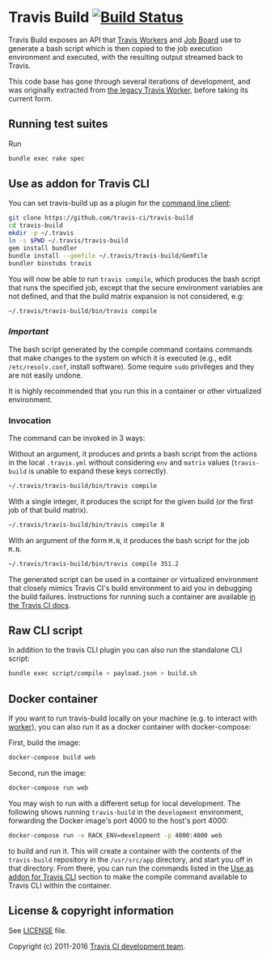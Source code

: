 # Travis Build [![Build Status](https://travis-ci.com/travis-ci/travis-build.svg?branch=master)](https://travis-ci.com/travis-ci/travis-build)

Travis Build exposes an API that [Travis
Workers](https://github.com/travis-ci/worker) and [Job
Board](https://github.com/travis-ci/job-board) use to generate a bash script
which is then copied to the job execution environment and executed, with the
resulting output streamed back to Travis.

This code base has gone through several iterations of development, and was
originally extracted from [the legacy Travis
Worker](https://github.com/travis-ci/travis-worker), before taking its current
form.

## Running test suites

Run

``` bash
bundle exec rake spec
```

<a name="addon"></a>
## Use as addon for Travis CLI

You can set travis-build up as a plugin for the [command line
client](https://github.com/travis-ci/travis.rb):

```bash
git clone https://github.com/travis-ci/travis-build
cd travis-build
mkdir -p ~/.travis
ln -s $PWD ~/.travis/travis-build
gem install bundler
bundle install --gemfile ~/.travis/travis-build/Gemfile
bundler binstubs travis
```

You will now be able to run `travis compile`, which produces the bash script
that runs the specified job, except that the secure environment variables are
not defined, and that the build matrix expansion is not considered, e.g:

``` bash
~/.travis/travis-build/bin/travis compile
```

### _Important_

The bash script generated by the compile command contains commands that make changes 
to the system on which it is executed (e.g., edit `/etc/resolv.conf`, install software).
Some require `sudo` privileges and they are not easily undone.

It is highly recommended that you run this in a container or other virtualized
environment.

### Invocation

The command can be invoked in 3 ways:

Without an argument, it produces and prints a bash script from the actions in
the local `.travis.yml` without considering `env` and `matrix` values
(`travis-build` is unable to expand these keys correctly).

``` bash
~/.travis/travis-build/bin/travis compile
```

With a single integer, it produces the script for the given build (or the first
job of that build matrix).

``` bash
~/.travis/travis-build/bin/travis compile 8
```

With an argument of the form `M.N`, it produces the bash script for the job
`M.N`.

``` bash
~/.travis/travis-build/bin/travis compile 351.2
```

The generated script can be used in a container or virtualized environment that
closely mimics Travis CI's build environment to aid you in debugging the build
failures.  Instructions for running such a container are available
[in the Travis CI docs](https://docs.travis-ci.com/user/common-build-problems/#running-a-container-based-docker-image-locally).

## Raw CLI script

In addition to the travis CLI plugin you can also run the standalone CLI script:

``` bash
bundle exec script/compile < payload.json > build.sh
```

## Docker container

If you want to run travis-build locally on your machine (e.g. to interact with
[worker](https://github.com/travis-ci/worker)), you can also run it as a docker
container with docker-compose:

First, build the image:

``` bash
docker-compose build web
```

Second, run the image:

```bash
docker-compose run web
```

You may wish to run with a different setup for local development.
The following shows running `travis-build` in the `development`
environment, forwarding the Docker image's port 4000 to the host's
port 4000:

```bash
docker-compose run -e RACK_ENV=development -p 4000:4000 web
```

to build and run it. This will create a container with the contents of the `travis-build`
repository in the `/usr/src/app` directory, and start you off in that directory.
From there, you can run the commands listed in the [Use as addon for Travis CLI](#addon)
section to make the compile command available to Travis CLI within the container.

## License & copyright information

See [LICENSE](./LICENSE) file.

Copyright (c) 2011-2016 [Travis CI development
team](https://github.com/travis-ci).
